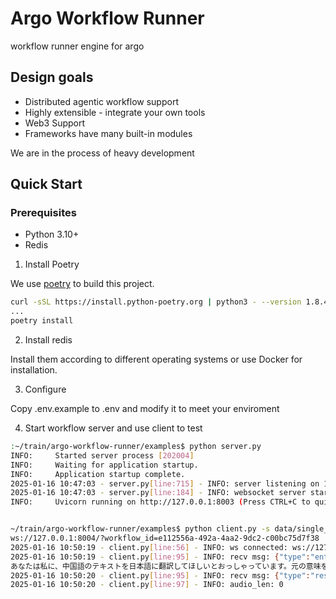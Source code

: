 # Argo Workflow Runner

workflow runner engine for argo

## Design goals

- Distributed agentic workflow support
- Highly extensible - integrate your own tools
- Web3 Support
- Frameworks have many built-in modules


We are in the process of heavy development

## Quick Start

### Prerequisites
- Python 3.10+
- Redis

1. Install Poetry

We use [poetry](https://python-poetry.org/docs/#installing-with-the-official-installer) to build this project.


```bash
curl -sSL https://install.python-poetry.org | python3 - --version 1.8.4
...
poetry install
```

2. Install redis 

Install them according to different operating systems or use Docker for installation.

3. Configure 

Copy .env.example to .env and modify it to meet your enviroment

4. Start workflow server and use client to test

```bash
:~/train/argo-workflow-runner/examples$ python server.py 
INFO:     Started server process [202004]
INFO:     Waiting for application startup.
INFO:     Application startup complete.
2025-01-16 10:47:03 - server.py[line:715] - INFO: server listening on 127.0.0.1:8004
2025-01-16 10:47:03 - server.py[line:184] - INFO: websocket server started
INFO:     Uvicorn running on http://127.0.0.1:8003 (Press CTRL+C to quit)


~/train/argo-workflow-runner/examples$ python client.py -s data/single_llm.json
ws://127.0.0.1:8004/?workflow_id=e112556a-492a-4aa2-9dc2-c00bc75d7f38
2025-01-16 10:50:19 - client.py[line:56] - INFO: ws connected: ws://127.0.0.1:8004/?workflow_id=e112556a-492a-4aa2-9dc2-c00bc75d7f38
2025-01-16 10:50:19 - client.py[line:95] - INFO: recv msg: {"type":"enter","node_id":"123","node_type":"llm"}
あなたは私に、中国語のテキストを日本語に翻訳してほしいとおっしゃっています。元の意味を保ち、不要な言葉を避けるようにします。
2025-01-16 10:50:20 - client.py[line:95] - INFO: recv msg: {"type":"result","node_id":"123","node_type":"llm","data":{"result":"あなたは私に、中国語のテキストを日本語に翻訳してほしいとおっしゃっています。元の意味を保ち、不要な言葉を避けるようにします。"}}
2025-01-16 10:50:20 - client.py[line:97] - INFO: audio_len: 0

```
